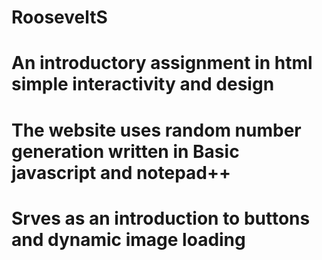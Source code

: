 # RooseveltS
# An introductory assignment in html simple interactivity and design 
# The website uses random number generation written in Basic javascript and notepad++
# Srves as an introduction to buttons and dynamic image loading 
